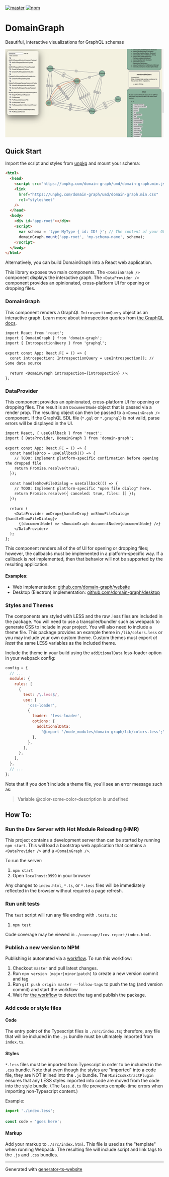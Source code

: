 [![master](https://github.com/domain-graph/domain-graph/workflows/build/badge.svg?branch=master&event=push)](https://github.com/domain-graph/domain-graph/actions?query=workflow%3Abuild+branch%3Amaster+event%3Apush)
[![npm](https://img.shields.io/npm/v/domain-graph.svg)](https://www.npmjs.com/package/domain-graph)

# DomainGraph

Beautiful, interactive visualizations for GraphQL schemas

![](./images/hero.png)

## Quick Start

Import the script and styles from [unpkg](https://unpkg.com/) and mount your schema:

```html
<html>
  <head>
    <script src="https://unpkg.com/domain-graph/umd/domain-graph.min.js"></script>
    <link
      href="https://unpkg.com/domain-graph/umd/domain-graph.min.css"
      rel="stylesheet"
    />
  </head>
  <body>
    <div id="app-root"></div>
    <script>
      var schema = 'type MyType { id: ID! }'; // The content of your GQL schema
      domainGraph.mount('app-root', 'my-schema-name', schema);
    </script>
  </body>
</html>
```

Alternatively, you can build DomainGraph into a React web application.

This library exposes two main components. The `<DomainGraph />` component displays the interactive graph. The `<DataProvider />` component provides an opinionated, cross-platform UI for opening or dropping files.

### DomainGraph

This component renders a GraphQL `IntrospectionQuery` object as an interactive graph. Learn more about introspection queries from [the GraphQL docs](https://graphql.org/learn/introspection/).

```tsx
import React from 'react';
import { DomainGraph } from 'domain-graph';
import { IntrospectionQuery } from 'graphql';

export const App: React.FC = () => {
  const introspection: IntrospectionQuery = useIntrospection(); // Some data source

  return <DomainGraph introspection={introspection} />;
};
```

### DataProvider

This component provides an opinionated, cross-platform UI for opening or dropping files. The result is an `DocumentNode` object that is passed via a render prop. The resulting object can then be passed to a `<DomainGraph />` component. If the GraphQL SDL file (`*.gql` or `*.graphql`) is not valid, parse errors will be displayed in the UI.

```tsx
import React, { useCallback } from 'react';
import { DataProvider, DomainGraph } from 'domain-graph';

export const App: React.FC = () => {
  const handleDrop = useCallback(() => {
    // TODO: Implement platform-specific confirmation before opening the dropped file
    return Promise.resolve(true);
  });

  const handleShowFileDialog = useCallback(() => {
    // TODO: Implement platform-specific "open file dialog" here.
    return Promise.resolve({ canceled: true, files: [] });
  });

  return (
    <DataProvider onDrop={handleDrop} onShowFileDialog={handleShowFileDialog}>
      {(documentNode) => <DomainGraph documentNode={documentNode} />}
    </DataProvider>
  );
};
```

This component renders all of the of UI for opening or dropping files; however, the callbacks must be implemented in a platform-specific way. If a callback is _not_ implemented, then that behavior will not be supported by the resulting application.

#### Examples:

- Web implementation: [github.com/domain-graph/website](https://github.com/domain-graph/website/blob/master/src/app.tsx)
- Desktop (Electron) implementation: [github.com/domain-graph/desktop](https://github.com/domain-graph/desktop/blob/master/src/app.tsx)

### Styles and Themes

The components are styled with LESS and the raw .less files are included in the package. You will need to use a transpiler/bundler such as webpack to generate CSS to include in your project. You will also need to include a theme file. This package provides an example theme in `/lib/colors.less` or you may include your own custom theme. Custom themes must export _at least_ the same LESS variables as the included theme.

Include the theme in your build using the `additionalData` less-loader option in your webpack config:

```js
config = {
  // ...
  module: {
    rules: [
      {
        test: /\.less$/,
        use: [
          'css-loader',
          {
            loader: 'less-loader',
            options: {
              additionalData:
                "@import '/node_modules/domain-graph/lib/colors.less';", // Or the path to your theme file
            },
          },
        ],
      },
    ],
  },
  // ...
};
```

Note that if you _don't_ include a theme file, you'll see an error message such as:

> Variable @color-some-color-description is undefined

## How To:

### Run the Dev Server with Hot Module Reloading (HMR)

This project contains a development server than can be started by running `npm start`. This will load a bootstrap web application that contains a `<DataProvider />` and a `<DomainGraph />`.

To run the server:

1. `npm start`
1. Open `localhost:9999` in your browser

Any changes to `index.html`, `*.ts`, or `*.less` files will be immediately reflected in the browser without required a page refresh.

### Run unit tests

The `test` script will run any file ending with `.tests.ts`:

1. `npm test`

Code coverage may be viewed in `./coverage/lcov-report/index.html`.

### Publish a new version to NPM

Publishing is automated via a [workflow](https://github.com/domain-graph/domain-graph/actions?query=workflow%3Apublish). To run this workflow:

1. Checkout `master` and pull latest changes.
1. Run `npm version [major|minor|patch]` to create a new version commit and tag
1. Run `git push origin master --follow-tags` to push the tag (and version commit) and start the workflow
1. Wait for [the workflow](https://github.com/domain-graph/domain-graph/actions?query=workflow%3Apublish) to detect the tag and publish the package.

### Add code or style files

#### Code

The entry point of the Typescript files is `./src/index.ts`; therefore, any file that will be included in the `.js` bundle must be ultimately imported from `index.ts`.

#### Styles

`*.less` files must be imported from Typescript in order to be included in the `.css` bundle. Note that even though the styles are "imported" into a code file, they are NOT inlined into the `.js` bundle. The `MiniCssExtractPlugin` ensures that any LESS styles imported into code are moved from the code into the style bundle. (The `less.d.ts` file prevents compile-time errors when importing non-Typescript content.)

Example:

```ts
import './index.less';

const code = 'goes here';
```

#### Markup

Add your markup to `./src/index.html`. This file is used as the "template" when running Webpack. The resulting file will include script and link tags to the `.js` and `.css` bundles.

---

Generated with [generator-ts-website](https://www.npmjs.com/package/generator-ts-website)
